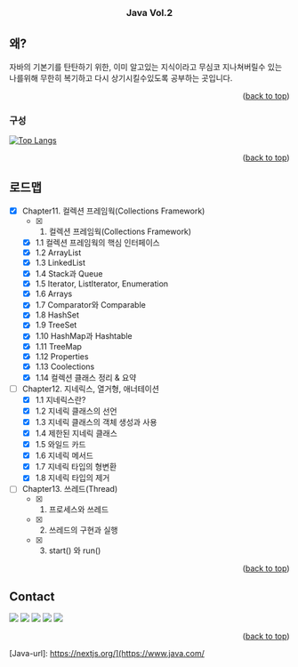 <a id="readme-top"></a>

<br />
<div align="center">
  <h3 align="center">Java Vol.2</h3>
  <p align="center">
</div>

## 왜?

자바의 기본기를 탄탄하기 위한, 이미 알고있는 지식이라고 무심코 지나쳐버릴수 있는 나를위해 무한히 복기하고 다시 상기시킬수있도록 공부하는 곳입니다.

<p align="right">(<a href="#readme-top">back to top</a>)</p>

### 구성
[![Top Langs](https://github-readme-stats.vercel.app/api/top-langs/?username=kjw1995)](https://github.com/anuraghazra/github-readme-stats)
<p align="right">(<a href="#readme-top">back to top</a>)</p>

## 로드맵

- [x] Chapter11. 컬렉션 프레임웍(Collections Framework)
    - [x] 1. 컬렉션 프레임웍(Collections Framework)
    - [x] 1.1 컬렉션 프레임웍의 핵심 인터페이스
    - [x] 1.2 ArrayList
    - [x] 1.3 LinkedList
    - [x] 1.4 Stack과 Queue
    - [x] 1.5 Iterator, ListIterator, Enumeration
    - [x] 1.6 Arrays
    - [x] 1.7 Comparator와 Comparable
    - [x] 1.8 HashSet
    - [x] 1.9 TreeSet
    - [x] 1.10 HashMap과 Hashtable
    - [x] 1.11 TreeMap
    - [x] 1.12 Properties
    - [x] 1.13 Coolections
    - [x] 1.14 컬렉션 클래스 정리 & 요약
- [ ] Chapter12. 지네릭스, 열거형, 애너테이션
    - [x] 1.1 지네릭스란?
    - [x] 1.2 지네릭 클래스의 선언
    - [x] 1.3 지네릭 클래스의 객체 생성과 사용
    - [x] 1.4 제한된 지네릭 클래스
    - [x] 1.5 와일드 카드
    - [x] 1.6 지네릭 메서드
    - [x] 1.7 지네릭 타입의 형변환
    - [x] 1.8 지네릭 타입의 제거
- [ ] Chapter13. 쓰레드(Thread)
    - [x] 1. 프로세스와 쓰레드
    - [x] 2. 쓰레드의 구현과 실행
    - [x] 3. start() 와 run()

<p align="right">(<a href="#readme-top">back to top</a>)</p>

## Contact
<a href="https://github.com/kjw-school/java-standard-vol-1"><img src="https://img.shields.io/badge/Vol.1-FFFFFF?style=flat-square&logo=GitHub&logoColor=181717"/></a>
<a href="rohawell@daum.net"><img src="https://img.shields.io/badge/Email-FFFFFF?style=flat-square&logo=Mail.Ru&logoColor=20C997"/></a>
<a href="wjddn312@gmail.com"><img src="https://img.shields.io/badge/Gmail-FFFFFF?style=flat-square&logo=Gmail&logoColor=E60012"/></a>
<a href="https://velog.io/@kjw1995/posts"><img src="https://img.shields.io/badge/Velog-FFFFFF?style=flat-square&logo=Velog&logoColor=20C997"/></a>
<a href="https://www.notion.so/Introduce-16d84523c0398055805fcd4d4d5aecb5"><img src="https://img.shields.io/badge/Notion-FFFFFF?style=flat-square&logo=Notion&logoColor=000000"/></a>
<p align="right">(<a href="#readme-top">back to top</a>)</p>

[Java]: https://img.shields.io/badge/java-000000?style=for-the-badge&logo=java&logoColor=white
[Java-url]: https://nextjs.org/](https://www.java.com/

